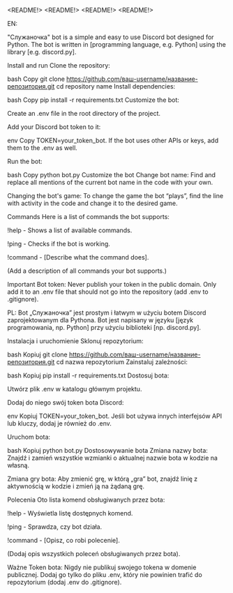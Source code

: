 <README!>
<README!>
<README!>
<README!>

EN:

"Служаночка" bot is a simple and easy to use Discord bot designed for Python. The bot is written in [programming language, e.g. Python] using the library [e.g. discord.py].

Install and run
Clone the repository:

bash
Copy
git clone https://github.com/ваш-username/название-репозитория.git
cd repository name
Install dependencies:

bash
Copy
pip install -r requirements.txt
Customize the bot:

Create an .env file in the root directory of the project.

Add your Discord bot token to it:

env
Copy
TOKEN=your_token_bot.
If the bot uses other APIs or keys, add them to the .env as well.

Run the bot:

bash
Copy
python bot.py
Customize the bot
Change bot name: Find and replace all mentions of the current bot name in the code with your own.

Changing the bot's game: To change the game the bot “plays”, find the line with activity in the code and change it to the desired game.

Commands
Here is a list of commands the bot supports:

!help - Shows a list of available commands.

!ping - Checks if the bot is working.

!command - [Describe what the command does].

(Add a description of all commands your bot supports.)

Important
Bot token: Never publish your token in the public domain. Only add it to an .env file that should not go into the repository (add .env to .gitignore).





PL:
Bot „Служаночка” jest prostym i łatwym w użyciu botem Discord zaprojektowanym dla Pythona. Bot jest napisany w języku [język programowania, np. Python] przy użyciu biblioteki [np. discord.py].

Instalacja i uruchomienie
Sklonuj repozytorium:

bash
Kopiuj
git clone https://github.com/ваш-username/название-репозитория.git
cd nazwa repozytorium
Zainstaluj zależności:

bash
Kopiuj
pip install -r requirements.txt
Dostosuj bota:

Utwórz plik .env w katalogu głównym projektu.

Dodaj do niego swój token bota Discord:

env
Kopiuj
TOKEN=your_token_bot.
Jeśli bot używa innych interfejsów API lub kluczy, dodaj je również do .env.

Uruchom bota:

bash
Kopiuj
python bot.py
Dostosowywanie bota
Zmiana nazwy bota: Znajdź i zamień wszystkie wzmianki o aktualnej nazwie bota w kodzie na własną.

Zmiana gry bota: Aby zmienić grę, w którą „gra” bot, znajdź linię z aktywnością w kodzie i zmień ją na żądaną grę.

Polecenia
Oto lista komend obsługiwanych przez bota:

!help - Wyświetla listę dostępnych komend.

!ping - Sprawdza, czy bot działa.

!command - [Opisz, co robi polecenie].

(Dodaj opis wszystkich poleceń obsługiwanych przez bota).

Ważne
Token bota: Nigdy nie publikuj swojego tokena w domenie publicznej. Dodaj go tylko do pliku .env, który nie powinien trafić do repozytorium (dodaj .env do .gitignore).

